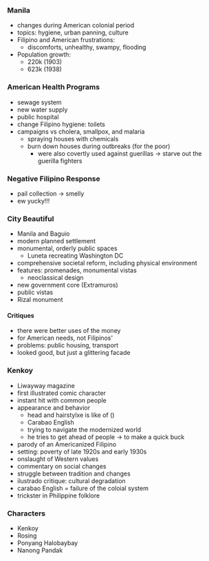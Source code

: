 ### Manila
- changes during American colonial period
- topics: hygiene, urban panning, culture
- Filipino and American frustrations:
	- discomforts, unhealthy, swampy, flooding
- Population growth:
	- 220k (1903)
	- 623k (1938)
### American Health Programs
- sewage system
- new water supply
- public hospital
- change Filipino hygiene: toilets
- campaigns vs cholera, smallpox, and malaria
	- spraying houses with chemicals
	- burn down houses during outbreaks (for the poor)
		- were also covertly used against guerillas -> starve out the guerilla fighters
### Negative Filipino Response
- pail collection -> smelly
- ew yucky!!!
### City Beautiful
- Manila and Baguio
- modern planned settlement
- monumental, orderly public spaces
	- Luneta recreating Washington DC
- comprehensive societal reform, including physical environment
- features: promenades, monumental vistas
	- neoclassical design
- new government core (Extramuros)
- public vistas 
- Rizal monument
#### Critiques
- there were better uses of the money
- for American needs, not Filipinos'
- problems: public housing, transport
- looked good, but just a glittering facade
### Kenkoy
- Liwayway magazine
- first illustrated comic character
- instant hit with common people
- appearance and behavior
	- head and hairstylxe is like of ()
	- Carabao English
	- trying to navigate the modernized world
	- he tries to get ahead of people -> to make a quick buck
- parody of an Americanized Filipino
- setting: poverty of late 1920s and early 1930s
- onslaught of Western values
- commentary on social changes
- struggle between tradition and changes
- ilustrado critique: cultural degradation
- carabao English = failure of the coloial system
- trickster in Philippine folklore
### Characters
- Kenkoy
- Rosing
- Ponyang Halobaybay
- Nanong Pandak